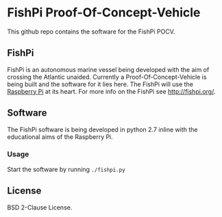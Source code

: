 FishPi Proof-Of-Concept-Vehicle
===============================

This github repo contains the software for the FishPi POCV.

FishPi
------

FishPi is an autonomous marine vessel being developed with the aim of crossing the Atlantic unaided. Currently a Proof-Of-Concept-Vehicle is being built and the software for it lies here. The FishPi will use the [Raspberry Pi](http://www.raspberrypi.org/) at its heart. For more info on the FishPi see http://fishpi.org/.

Software
--------

The FishPi software is being developed in python 2.7 inline with the educational aims of the Raspberry Pi.

### Usage

Start the software by running `./fishpi.py`

License
-------

BSD 2-Clause License.

